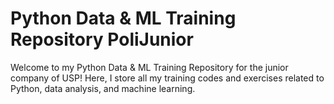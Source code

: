 # Python Data & ML Training Repository PoliJunior

Welcome to my Python Data & ML Training Repository for the junior company of USP! Here, I store all my training codes and exercises related to Python, data analysis, and machine learning. 
